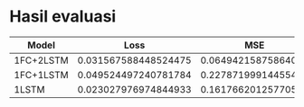 # Hasil evaluasi


Model | Loss | MSE
--- | --- | ---
1FC+2LSTM | 0.031567588448524475 |  0.06494215875864029
1FC+1LSTM | 0.049524497240781784 | 0.22787199914455414
1LSTM | 0.023027976974844933 | 0.1617662012577057